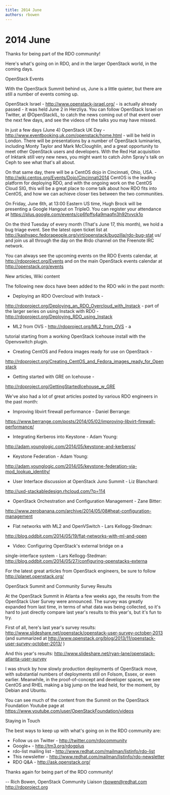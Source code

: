 ```yaml
---
title: 2014 June
authors: rbowen
---
```


# 2014 June

Thanks for being part of the RDO community!

Here's what's going on in RDO, and in the larger OpenStack world, in the coming days.

OpenStack Events

With the OpenStack Summit behind us, June is a little quieter, but there are still a number of events coming up.

OpenStack Israel - <http://www.openstack-israel.org/> - is actually already passed - it was held June 2 in Herzliya. You can follow OpenStack Israel on Twitter, at @OpenStackIL, to catch the news coming out of that event over the next few days, and see the videos of the talks you may have missed.

In just a few days (June 4) OpenStack UK Day - <http://www.eventbooking.uk.com/openstack/home.html> - will be held in London. There will be presentations by a number of OpenStack luminaries, including Monty Taylor and Mark McCloughlin, and a great opportunity to meet other OpenStack users and developers. With the Red Hat acquisition of Inktank still very new news, you might want to catch John Spray's talk on Ceph to see what that's all about.

On that same day, there will be a CentOS dojo in Cincinnati, Ohio, USA. - <http://wiki.centos.org/Events/Dojo/Cincinnati2014> CentOS is the leading platform for deploying RDO, and with the ongoing work on the CentOS Cloud SIG, this will be a great place to come talk about how RDO fits into CentOS, and how we can achieve closer ties between the two communities.

On Friday, June 6th, at 13:00 Eastern US time, Hugh Brock will be presenting a Google Hangout on TripleO. You can register your attendance at <https://plus.google.com/events/cp6fpffs4a9maqfn3h92tvvck1o>

On the third Tuesday of every month (That's June 17, this month), we hold a bug triage event. See the latest open ticket list at <http://kashyapc.fedorapeople.org/virt/openstack/bugzilla/rdo-bug-stat> us/ and join us all through the day on the #rdo channel on the Freenote IRC network.

You can always see the upcoming events on the RDO Events calendar, at <http://rdoproject.org/Events> and on the main OpenStack events calendar at <http://openstack.org/events>

New articles, Wiki content

The following new docs have been added to the RDO wiki in the past month:

*   Deploying an RDO Overcloud with Instack -

<http://rdoproject.org/Deploying_an_RDO_Overcloud_with_Instack> - part of the larger series on using Instack with RDO - <http://rdoproject.org/Deploying_RDO_using_Instack>

*   ML2 from OVS - <http://rdoproject.org/ML2_from_OVS> - a

tutorial starting from a working OpenStack Icehouse install with the Openvswitch plugin.

*   Creating CentOS and Fedora images ready for use on OpenStack -

<http://rdoproject.org/Creating_CentOS_and_Fedora_images_ready_for_Openstack>

*   Getting started with GRE on Icehouse -

<http://rdoproject.org/GettingStartedIcehouse_w_GRE>

We've also had a lot of great articles posted by various RDO engineers in the past month:

*   Improving libvirt firewall performance - Daniel Berrange:

<https://www.berrange.com/posts/2014/05/02/improving-libvirt-firewall-performance/>

*   Integrating Kerberos into Keystone - Adam Young:

<http://adam.younglogic.com/2014/05/keystone-and-kerberos/>

*   Keystone Federation - Adam Young:

<http://adam.younglogic.com/2014/05/keystone-federation-via-mod_lookup_identity/>

*   User Interface discussion at OpenStack Juno Summit - Liz Blanchard:

<http://uxd-stackabledesign.rhcloud.com/?p=114>

*   OpenStack Orchestration and Configuration Management - Zane Bitter:

<http://www.zerobanana.com/archive/2014/05/08#heat-configuration-management>

*   Flat networks with ML2 and OpenVSwitch - Lars Kellogg-Stedman:

<http://blog.oddbit.com/2014/05/19/flat-networks-with-ml-and-open>

*   Video: Configuring OpenStack's external bridge on a

single-interface system - Lars Kellogg-Stedman: <http://blog.oddbit.com/2014/05/27/configuring-openstacks-externa>

For the latest great articles from OpenStack engineers, be sure to follow <http://planet.openstack.org/>

OpenStack Summit and Community Survey Results

At the OpenStack Summit in Atlanta a few weeks ago, the results from the OpenStack User Survey were announced. The survey was greatly expanded from last time, in terms of what data was being collected, so it's hard to just directly compare last year's results to this year's, but it's fun to try.

First of all, here's last year's survey results: <http://www.slideshare.net/openstack/openstack-user-survey-october-2013> (and summarized at <http://www.openstack.org/blog/2013/11/openstack-user-survey-october-2013/> )

And this year's results: <http://www.slideshare.net/ryan-lane/openstack-atlanta-user-survey>

I was struck by how slowly production deployments of OpenStack move, with substantial numbers of deployments still on Folsom, Essex, or even earlier. Meanwhile, in the proof-of-concept and developer spaces, we see CentOS and RHEL making a big jump on the lead held, for the moment, by Debian and Ubuntu.

You can see much of the content from the Summit on the OpenStack Foundation Youtube page at <https://www.youtube.com/user/OpenStackFoundation/videos>

Staying in Touch

The best ways to keep up with what's going on in the RDO community are:

*   Follow us on Twitter - <http://twitter.com/rdocommunity>
*   Google+ - <http://tm3.org/rdogplus>
*   rdo-list mailing list - <http://www.redhat.com/mailman/listinfo/rdo-list>
*   This newsletter - <http://www.redhat.com/mailman/listinfo/rdo-newsletter>
*   RDO Q&A - <http://ask.openstack.org/>

Thanks again for being part of the RDO community!

-- Rich Bowen, OpenStack Community Liaison rbowen@redhat.com <http://rdoproject.org>
